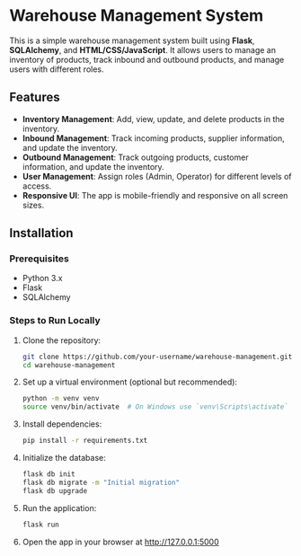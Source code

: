 # Warehouse Management System

This is a simple warehouse management system built using **Flask**, **SQLAlchemy**, and **HTML/CSS/JavaScript**. It allows users to manage an inventory of products, track inbound and outbound products, and manage users with different roles.

## Features

- **Inventory Management**: Add, view, update, and delete products in the inventory.
- **Inbound Management**: Track incoming products, supplier information, and update the inventory.
- **Outbound Management**: Track outgoing products, customer information, and update the inventory.
- **User Management**: Assign roles (Admin, Operator) for different levels of access.
- **Responsive UI**: The app is mobile-friendly and responsive on all screen sizes.

## Installation

### Prerequisites

- Python 3.x
- Flask
- SQLAlchemy

### Steps to Run Locally

1. Clone the repository:
   ```bash
   git clone https://github.com/your-username/warehouse-management.git
   cd warehouse-management

2. Set up a virtual environment (optional but recommended):
   ```bash
   python -m venv venv
   source venv/bin/activate  # On Windows use `venv\Scripts\activate`
3. Install dependencies:
   ```bash
   pip install -r requirements.txt
4. Initialize the database:
   ```bash
   flask db init
   flask db migrate -m "Initial migration"
   flask db upgrade
5. Run the application:
   ```bash
   flask run
6. Open the app in your browser at http://127.0.0.1:5000
   
